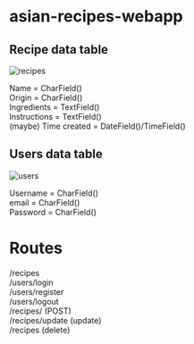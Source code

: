 # asian-recipes-webapp

## Recipe data table

![recipes](https://i.imgur.com/s4quKd1.png)

Name = CharField() <br/>
Origin = CharField() <br/>
Ingredients = TextField() <br/>
Instructions = TextField() <br/>
(maybe) Time created = DateField()/TimeField()

## Users data table

![users](https://i.imgur.com/jtoHImQ.png)

Username = CharField() <br/>
email = CharField() <br/>
Password = CharField() <br/>

# Routes

/recipes <br/>
/users/login <br/>
/users/register <br/>
/users/logout <br/>
/recipes/ (POST) <br/>
/recipes/update (update) <br/>
/recipes (delete)
